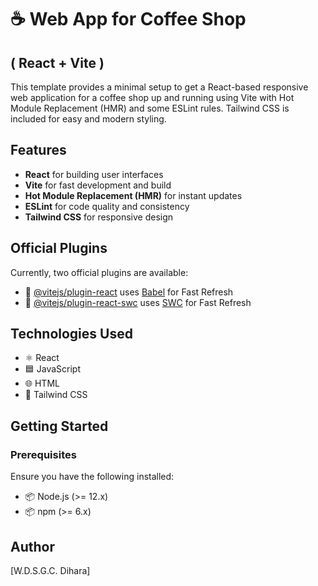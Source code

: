 # ☕ Web App for Coffee Shop 
## ( React + Vite )

This template provides a minimal setup to get a React-based responsive web application for a coffee shop up and running using Vite with Hot Module Replacement (HMR) and some ESLint rules. Tailwind CSS is included for easy and modern styling.

## Features

- **React** for building user interfaces
- **Vite** for fast development and build
- **Hot Module Replacement (HMR)** for instant updates
- **ESLint** for code quality and consistency
- **Tailwind CSS** for responsive design

## Official Plugins

Currently, two official plugins are available:

- 🔄 [@vitejs/plugin-react](https://github.com/vitejs/vite-plugin-react/blob/main/packages/plugin-react/README.md) uses [Babel](https://babeljs.io/) for Fast Refresh
- 🔄 [@vitejs/plugin-react-swc](https://github.com/vitejs/vite-plugin-react-swc) uses [SWC](https://swc.rs/) for Fast Refresh

## Technologies Used

- ⚛️ React
- 🟦 JavaScript
- 🌐 HTML
- 🎨 Tailwind CSS

## Getting Started

### Prerequisites

Ensure you have the following installed:

- 📦 Node.js (>= 12.x)
- 📦 npm (>= 6.x)

## Author

[W.D.S.G.C. Dihara]
